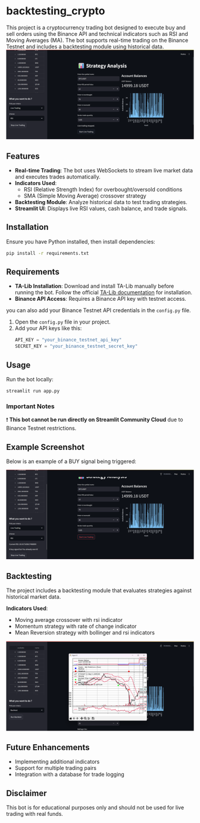 # backtesting_crypto


This project is a cryptocurrency trading bot designed to execute buy and sell orders using the Binance API and technical indicators such as RSI and Moving Averages (MA). The bot supports real-time trading on the Binance Testnet and includes a backtesting module using historical data.
![Front page](images/front_page.png)


## Features
- **Real-time Trading**: The bot uses WebSockets to stream live market data and executes trades automatically.
- **Indicators Used**:
  - RSI (Relative Strength Index) for overbought/oversold conditions
  - SMA (Simple Moving Average) crossover strategy
- **Backtesting Module**: Analyze historical data to test trading strategies.
- **Streamlit UI**: Displays live RSI values, cash balance, and trade signals.

## Installation
Ensure you have Python installed, then install dependencies:
```bash
pip install -r requirements.txt
```

## Requirements
- **TA-Lib Installation**: Download and install TA-Lib manually before running the bot. Follow the official [TA-Lib documentation](https://mrjbq7.github.io/ta-lib/) for installation.
- **Binance API Access**: Requires a Binance API key with testnet access.
  
 you can also  add your Binance Testnet API credentials in the `config.py` file.

1. Open the `config.py` file in your project.
2. Add your API keys like this:
   ```python
   API_KEY = "your_binance_testnet_api_key"
   SECRET_KEY = "your_binance_testnet_secret_key"


## Usage
Run the bot locally:
```bash
streamlit run app.py
```

### Important Notes
❗ **This bot cannot be run directly on Streamlit Community Cloud** due to Binance Testnet restrictions.

## Example Screenshot
Below is an example of a BUY signal being triggered:

![Buy Signal](images/buy_signal.png)

## Backtesting
The project includes a backtesting module that evaluates strategies against historical market data.

 **Indicators Used**:
  - Moving average crossover with rsi indicator
  - Momentum strategy with rate of change indicator
  - Mean Reversion strategy with bollinger and rsi indicators



![Backtesting](images/graph.png)

## Future Enhancements
- Implementing additional indicators
- Support for multiple trading pairs
- Integration with a database for trade logging

## Disclaimer
This bot is for educational purposes only and should not be used for live trading with real funds.

